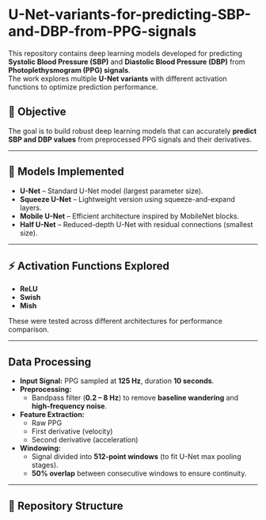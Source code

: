 # U-Net-variants-for-predicting-SBP-and-DBP-from-PPG-signals  

This repository contains deep learning models developed for predicting **Systolic Blood Pressure (SBP)** and **Diastolic Blood Pressure (DBP)** from **Photoplethysmogram (PPG) signals**.  
The work explores multiple **U-Net variants** with different activation functions to optimize prediction performance.  

## 🎯 Objective  
The goal is to build robust deep learning models that can accurately **predict SBP and DBP values** from preprocessed PPG signals and their derivatives.  

---

## 📌 Models Implemented  
- **U-Net** – Standard U-Net model (largest parameter size).  
- **Squeeze U-Net** – Lightweight version using squeeze-and-expand layers.  
- **Mobile U-Net** – Efficient architecture inspired by MobileNet blocks.  
- **Half U-Net** – Reduced-depth U-Net with residual connections (smallest size).  

---

## ⚡ Activation Functions Explored  
- **ReLU**  
- **Swish**  
- **Mish**  

These were tested across different architectures for performance comparison.  

---

## Data Processing  
- **Input Signal:** PPG sampled at **125 Hz**, duration **10 seconds**.  
- **Preprocessing:**  
  - Bandpass filter (**0.2 – 8 Hz**) to remove **baseline wandering** and **high-frequency noise**.  
- **Feature Extraction:**  
  - Raw PPG  
  - First derivative (velocity)  
  - Second derivative (acceleration)  
- **Windowing:**  
  - Signal divided into **512-point windows** (to fit U-Net max pooling stages).  
  - **50% overlap** between consecutive windows to ensure continuity.  

---



## 📂 Repository Structure  
